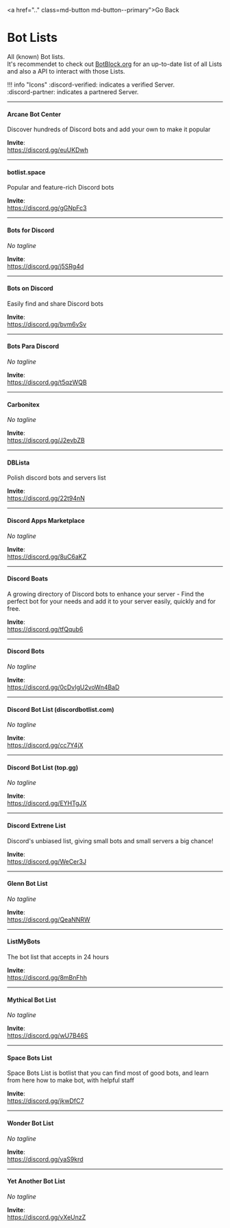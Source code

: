 [BotBlock.org]: https://botblock.org

<a href=".." class=md-button md-button--primary">Go Back</a>

# Bot Lists
All (known) Bot lists.  
It's recommendet to check out [BotBlock.org] for an up-to-date list of all Lists and also a API to interact with those Lists.

!!! info "Icons"
    :discord-verified: indicates a verified Server.  
    :discord-partner: indicates a partnered Server.

----
#### Arcane Bot Center
Discover hundreds of Discord bots and add your own to make it popular

**Invite**:  
https://discord.gg/euUKDwh

----
#### botlist.space
Popular and feature-rich Discord bots

**Invite**:  
https://discord.gg/gGNpFc3

----
#### Bots for Discord
*No tagline*

**Invite**:  
https://discord.gg/j5SRg4d

----
#### Bots on Discord
Easily find and share Discord bots

**Invite**:  
https://discord.gg/bvm6vSv

----
#### Bots Para Discord
*No tagline*

**Invite**:  
https://discord.gg/t5qzWQB

----
#### Carbonitex
*No tagline*

**Invite**:  
https://discord.gg/J2evbZB

----
#### DBLista
Polish discord bots and servers list

**Invite**:  
https://discord.gg/22t94nN

----
#### Discord Apps Marketplace
*No tagline*

**Invite**:  
https://discord.gg/8uC6aKZ

----
#### Discord Boats
A growing directory of Discord bots to enhance your server - Find the perfect bot for your needs and add it to your server easily, quickly and for free.

**Invite**:  
https://discord.gg/tfQqub6

----
#### Discord Bots
*No tagline*

**Invite**:  
https://discord.gg/0cDvIgU2voWn4BaD

----
#### Discord Bot List (discordbotlist.com)
*No tagline*

**Invite**:  
https://discord.gg/cc7Y4jX

----
#### Discord Bot List (top.gg)
*No tagline*

**Invite**:  
https://discord.gg/EYHTgJX

----
#### Discord Extrene List
Discord's unbiased list, giving small bots and small servers a big chance!

**Invite**:  
https://discord.gg/WeCer3J

----
#### Glenn Bot List
*No tagline*

**Invite**:  
https://discord.gg/QeaNNRW

----
#### ListMyBots
The bot list that accepts in 24 hours

**Invite**:  
https://discord.gg/8mBnFhh

----
#### Mythical Bot List
*No tagline*

**Invite**:  
https://discord.gg/wU7B46S

----
#### Space Bots List
Space Bots List is botlist that you can find most of good bots, and learn from here how to make bot, with helpful staff

**Invite**:  
https://discord.gg/jkwDfC7

----
#### Wonder Bot List
*No tagline*

**Invite**:  
https://discord.gg/yaS9krd

----
#### Yet Another Bot List
*No tagline*

**Invite**:  
https://discord.gg/vXeUnzZ

